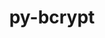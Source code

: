 ---
title: "py-bcrypt"
layout: cache
categories: [package, develop-2024-02-11]
meta: {"versions": ["3.2.0"], "compilers": ["gcc@=11.4.0", "gcc@=9.4.0", "oneapi@=2024.0.0"], "oss": ["ubuntu20.04", "ubuntu22.04"], "platforms": ["linux"], "targets": ["neoverse_v1", "neoverse_v2", "ppc64le", "x86_64_v3"], "stacks": ["e4s", "e4s-neoverse-v2", "e4s-neoverse_v1", "e4s-oneapi", "e4s-power", "root"], "num_specs": 5, "num_specs_by_stack": {"root": 5, "e4s-neoverse_v1": 1, "e4s-power": 1, "e4s": 1, "e4s-neoverse-v2": 1, "e4s-oneapi": 1}}
spec_details: [{"hash": "pbfle3ychylu5ab4zyplx7up6yzdun6m", "compiler": "gcc@=11.4.0", "versions": ["3.2.0"], "os": "ubuntu20.04", "platform": "linux", "target": "neoverse_v1", "variants": ["build_system=python_pip"], "stacks": ["root", "e4s-neoverse_v1"], "size": "-", "tarball": "https://binaries.spack.io/develop-2024-02-11/build_cache/linux-ubuntu20.04-neoverse_v1/gcc-11.4.0/py-bcrypt-3.2.0/linux-ubuntu20.04-neoverse_v1-gcc-11.4.0-py-bcrypt-3.2.0-pbfle3ychylu5ab4zyplx7up6yzdun6m.spack"}, {"hash": "4jvvijkd6filvu3luiqoadbd4ze43uw6", "compiler": "gcc@=9.4.0", "versions": ["3.2.0"], "os": "ubuntu20.04", "platform": "linux", "target": "ppc64le", "variants": ["build_system=python_pip"], "stacks": ["root", "e4s-power"], "size": "-", "tarball": "https://binaries.spack.io/develop-2024-02-11/build_cache/linux-ubuntu20.04-ppc64le/gcc-9.4.0/py-bcrypt-3.2.0/linux-ubuntu20.04-ppc64le-gcc-9.4.0-py-bcrypt-3.2.0-4jvvijkd6filvu3luiqoadbd4ze43uw6.spack"}, {"hash": "aquhat6o723kfu5gn2w4szky3se4pz4d", "compiler": "gcc@=11.4.0", "versions": ["3.2.0"], "os": "ubuntu20.04", "platform": "linux", "target": "x86_64_v3", "variants": ["build_system=python_pip"], "stacks": ["e4s", "root"], "size": "-", "tarball": "https://binaries.spack.io/develop-2024-02-11/build_cache/linux-ubuntu20.04-x86_64_v3/gcc-11.4.0/py-bcrypt-3.2.0/linux-ubuntu20.04-x86_64_v3-gcc-11.4.0-py-bcrypt-3.2.0-aquhat6o723kfu5gn2w4szky3se4pz4d.spack"}, {"hash": "jrvojrxpufqpi7osrvzdivbasl2aahe6", "compiler": "gcc@=11.4.0", "versions": ["3.2.0"], "os": "ubuntu22.04", "platform": "linux", "target": "neoverse_v2", "variants": ["build_system=python_pip"], "stacks": ["root", "e4s-neoverse-v2"], "size": "-", "tarball": "https://binaries.spack.io/develop-2024-02-11/build_cache/linux-ubuntu22.04-neoverse_v2/gcc-11.4.0/py-bcrypt-3.2.0/linux-ubuntu22.04-neoverse_v2-gcc-11.4.0-py-bcrypt-3.2.0-jrvojrxpufqpi7osrvzdivbasl2aahe6.spack"}, {"hash": "3ohkvres47oeyap3es4nvmoxr77hds34", "compiler": "oneapi@=2024.0.0", "versions": ["3.2.0"], "os": "ubuntu22.04", "platform": "linux", "target": "x86_64_v3", "variants": ["build_system=python_pip"], "stacks": ["root", "e4s-oneapi"], "size": "-", "tarball": "https://binaries.spack.io/develop-2024-02-11/build_cache/linux-ubuntu22.04-x86_64_v3/oneapi-2024.0.0/py-bcrypt-3.2.0/linux-ubuntu22.04-x86_64_v3-oneapi-2024.0.0-py-bcrypt-3.2.0-3ohkvres47oeyap3es4nvmoxr77hds34.spack"}]
---